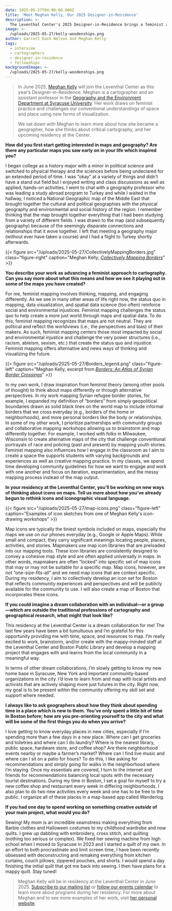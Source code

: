 ```yaml
---
date: 2025-05-27T04:00:00.000Z
title: 'Meet Meghan Kelly, Our 2025 Designer-in-Residence'
description: >-
  The Leventhal Center's 2025 Designer-in-Residence brings a feminist approach to her work, and will be pursuing work to build a community-driven map icon set
image: >-
  /uploads/2025-05-27/kelly-woodenships.png
author: Garrett Dash Nelson and Meghan Kelly
tags:
  - interview
  - cartographers
  - designer-in-residence
  - fellowships
backgroundImage: >-
  /uploads/2025-05-27/kelly-woodenships.png
---
```


> In June 2025, [Meghan Kelly](https://meghankelly-cartography.github.io) will join the Leventhal Center as this year’s Designer-in-Residence. Meghan is a cartographer and an assistant professor in the [Geography and the Environment Department at Syracuse University](https://www.maxwell.syr.edu/directory/meghan-kelly). Her work draws on feminist practice and challenges our conventional understandings of space and place using new forms of visualization.
> 
> We sat down with Meghan to learn more about how she became a geographer, how she thinks about critical cartography, and her upcoming residency at the Center.

**How did you first start getting interested in maps and geography? Are there any particular maps you saw early on in your life which inspired you?**

I began college as a history major with a minor in political science and switched to physical therapy and the sciences before being undeclared for an extended period of time. I was “okay” at a variety of things and didn’t have a stand out field but I enjoyed writing and class discussions as well as applied, hands-on activities. I went to chat with a geography professor who was leading a study abroad program to Turkey and while I waited in the hallway, I noticed a National Geographic map of the Middle East that brought together the cultural and political geographies with the physical geography and environmental and social history of the region. I remember thinking that the map brought together everything that I had been studying from a variety of different fields. I was drawn to the map (and subsequently geography) because of the seemingly disparate connections and relationships that it wove together. I left that meeting a geography major (without ever have taken a course) and I had a flight to Turkey shortly afterwards.

{{< figure src="/uploads/2025-05-27/CollectivelyMappingBorders.jpg" class="figure-right" caption="Meghan Kelly, _[Collectively Mapping Borders](https://meghankelly-cartography.github.io/CollectivelyMappingBorders.html)_" >}}

**You describe your work as advancing a feminist approach to cartography. Can you say more about what this means and how we see it playing out in some of the maps you have created?**

For me, feminist mapping involves thinking, mapping, and engaging differently. As we see in many other areas of life right now, the status quo in mapping, data visualization, and spatial data science (too often) reinforce social and environmental injustices. Feminist mapping challenges the status quo to help create a more just world through maps and spatial data. To do this, feminist mapping recognizes that maps are not neutral. They are political and reflect the worldviews (i.e., the perspectives and bias) of their makers. As such, feminist mapping centers those most impacted by social and environmental injustice and challenge the very power structures (i.e., racism, ableism, sexism, etc.) that create the status quo and injustice. Feminist mapping offers alternative and news ways of thinking and visualizing the future.

{{< figure src="/uploads/2025-05-27/Borders_legend.png" class="figure-left" caption="Meghan Kelly, excerpt from _[Borders: An Atlas of Syrian Border Crossings](https://meghankelly-cartography.github.io/MappingBorders.html)_" >}}

In my own work, I draw inspiration from feminist theory (among other pools of thought) to think about maps differently or through alternative perspectives. In my work mapping Syrian refugee border stories, for example, I expanded my definition of “borders” from simply geopolitical boundaries drawn as solid black lines on the world map to include informal borders that we cross everyday (e.g., borders of the home or neighborhoods), and more personal borders like the body or relationships. In some of my other work, I prioritize partnerships with community groups and collaborative mapping workshops allowing us to brainstorm and map differently together. For example, I worked with folks in Milwaukee, Wisconsin to create alternative maps of the city that challenge conventional portrayals of race and policing (past and present) by mapping youth stories. Feminist mapping also influences how I engage in the classroom as I aim to create a space the supports students with varying backgrounds and experiences as well as creative mapping practice. In my classes, we spend time developing community guidelines for how we want to engage and work with one another and focus on iteration, experimentation, and the messy mapping process instead of the map output.

**In your residency at the Leventhal Center, you’ll be working on new ways of thinking about icons on maps. Tell us more about how you’ve already begun to rethink icons and iconographic visual language.**

{{< figure src="/uploads/2025-05-27/map-icons.png" class="figure-left" caption="Examples of icon sketches from one of Meghan Kelly's icon-drawing workshops" >}}

Map icons are typically the tiniest symbols included on maps, especially the maps we use on our phones everyday (e.g., Google or Apple Maps). While small and compact, they carry significant meanings locating people, places, activities, and stories. Mapmakers use map icon libraries that are preloaded into our mapping tools. These icon libraries are consistently designed to convey a cohesive map style and are often applied universally in maps. In other words, mapmakers are often “locked” into specific set of map icons that may or may not be suitable for a specific map. Map icons, however, are not “one-size-fits-all” and we need map icons that are context specific. During my residency, I aim to collectively develop an icon set for Boston that reflects community experiences and perspectives and will be publicly available for the community to use. I will also create a map of Boston that incorporates these icons. 


**If you could imagine a dream collaboration with an individual—or a group—which are outside the traditional professions of cartography and geographical research, what might that look like?**

This residency at the Leventhal Center is a dream collaboration for me! The last few years have been a bit tumultuous and I’m grateful for this opportunity providing me with time, space, and resources to map. I’m really excited to work, brainstorm, and/or create with the mappy-minded staff at the Leventhal Center and Boston Public Library and develop a mapping project that engages with and learns from the local community in a meaningful way. 

In terms of other dream collaborations, I’m slowly getting to know my new home base in Syracuse, New York and important community-based organizations in the city. I’d love to learn from and map with local artists and activists that are actively shaping more just futures in the city. Right now, my goal is to be present within the community offering my skill set and support where needed. 

**I always like to ask geographers about how they think about spending time in a place which is new to them. You’ve only spent a little bit of time in Boston before; how are you pre-orienting yourself to the city and what will be some of the first things you do when you arrive?**

I love getting to know everyday places in new cities, especially if I’m spending more than a few days in a new place. Where can I get groceries and toiletries and where can I do laundry? Where is the nearest library, public space, hardware store, and coffee shop? Are there neighborhood events nearby or maybe a farmer’s market? Where can I find live music and where can I sit on a patio for hours? To do this, I like asking for recommendations and simply going for walks in the neighborhood where I’m staying. Once my essentials are covered, I turn to the internet and friends for recommendations balancing local spots with the necessary tourist destinations. During my time in Boston, I set a goal for myself to try a new coffee shop and restaurant every week in differing neighborhoods. I also plan to do two new activities every week and one has to be free to the public. I organize all of these places in a map-based app called Wanderlog.

**If you had one day to spend working on something creative *outside* of your main project, what would you do?**

Sewing! My mom is an incredible seamstress making everything from Barbie clothes and Halloween costumes to my childhood wardrobe and now quilts. I grew up dabbling with embroidery, cross stitch, and quilting (nothing too serious or complex). We fixed her sewing machine from high school when I moved to Syracuse in 2023 and I started a quilt of my own. In an effort to both procrastinate and limit screen time, I have been recently obsessed with deconstructing and remaking everything from kitchen curtains, couch pillows, zippered pouches, and shorts. I would spend a day finishing the initial quilt that got me back into sewing. I then have plans for a mappy quilt. Stay tuned!

> Meghan Kelly will be in residency at the Leventhal Center in June 2025. [Subscribe to our mailing list](/subscribe) or [follow our events calendar](/event) to learn more about programs during her residency. For more about Meghan and to see more examples of her work, visit [her personal website](https://meghankelly-cartography.github.io/).
